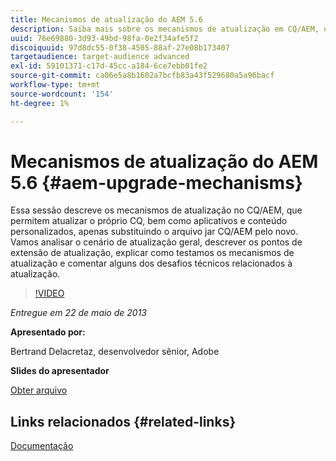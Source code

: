 ```yaml
---
title: Mecanismos de atualização do AEM 5.6
description: Saiba mais sobre os mecanismos de atualização em CQ/AEM, que permite atualizar o próprio CQ, bem como aplicativos e conteúdo personalizados, apenas substituindo o arquivo jar CQ/AEM pelo novo. Vamos analisar o cenário de atualização geral, descrever os pontos de extensão de atualização, explicar como testamos os mecanismos de atualização e comentar alguns dos desafios técnicos relacionados à atualização.
uuid: 76e69880-3d93-49bd-98fa-0e2f34afe5f2
discoiquuid: 97d8dc55-0f38-4505-88af-27e08b173407
targetaudience: target-audience advanced
exl-id: 59101371-c17d-45cc-a184-6ce7ebb01fe2
source-git-commit: ca06e5a8b1602a7bcfb83a43f529680a5a96bacf
workflow-type: tm+mt
source-wordcount: '154'
ht-degree: 1%

---
```


# Mecanismos de atualização do AEM 5.6 {#aem-upgrade-mechanisms}

Essa sessão descreve os mecanismos de atualização no CQ/AEM, que permitem atualizar o próprio CQ, bem como aplicativos e conteúdo personalizados, apenas substituindo o arquivo jar CQ/AEM pelo novo. Vamos analisar o cenário de atualização geral, descrever os pontos de extensão de atualização, explicar como testamos os mecanismos de atualização e comentar alguns dos desafios técnicos relacionados à atualização.

>[!VIDEO](https://video.tv.adobe.com/v/19576/?quality=9)

*Entregue em 22 de maio de 2013*

**Apresentado por:**

Bertrand Delacretaz, desenvolvedor sênior, Adobe

**Slides do apresentador**

[Obter arquivo](assets/cqgems-bdelacretaz-cq-upgrades-2013-05-22.pdf)

## Links relacionados {#related-links}

[Documentação](http://docs.adobe.com/docs/en/cq/current/deploying/upgrading.html)

<!--
[Get back to the Overview](https://helpx.adobe.com/experience-manager/kt/eseminars/gems/aem-index.html)
-->
